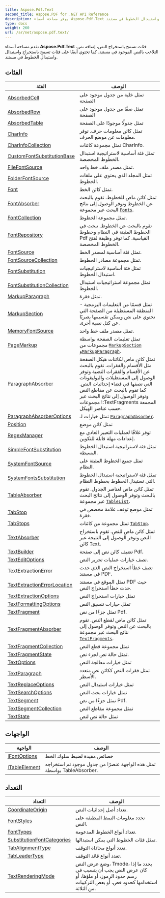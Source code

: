 ```yaml
---
title: Aspose.Pdf.Text
second_title: Aspose.PDF for .NET API Reference
description: يوفر مساحة أسماء Aspose.Pdf.Text فئات تسمح باستخراج النص وإضافة نص والتلاعب بالنص الموجود في مستند. كما تحتوي أيضًا على فئات تسمح باستخراج واستبدال واستبدال الخطوط في مستند.
type: docs
weight: 260
url: /ar/net/aspose.pdf.text/
---
```

تقدم مساحة أسماء **Aspose.Pdf.Text** فئات تسمح باستخراج النص، إضافة نص، التلاعب بالنص الموجود في مستند. كما تحتوي أيضًا على فئات تسمح باستخراج واستبدال واستبدال الخطوط في مستند.

## الفئات

| الفئة | الوصف |
| --- | --- |
| [AbsorbedCell](./absorbedcell/) | تمثل خلية من جدول موجود على الصفحة |
| [AbsorbedRow](./absorbedrow/) | تمثل صفًا من جدول موجود على الصفحة |
| [AbsorbedTable](./absorbedtable/) | تمثل جدولًا موجودًا على الصفحة |
| [CharInfo](./charinfo/) | تمثل كائن معلومات حرف. توفر معلومات عن موضع الحرف. |
| [CharInfoCollection](./charinfocollection/) | تمثل مجموعة كائنات CharInfo. |
| [CustomFontSubstitutionBase](./customfontsubstitutionbase/) | تمثل فئة أساسية لاستراتيجية استبدال الخطوط المخصصة. |
| [FileFontSource](./filefontsource/) | تمثل مصدر ملف خط واحد. |
| [FolderFontSource](./folderfontsource/) | تمثل المجلد الذي يحتوي على ملفات الخطوط. |
| [Font](./font/) | تمثل كائن الخط. |
| [FontAbsorber](./fontabsorber/) | تمثل كائن ماص للخطوط. تقوم بالبحث عن الخطوط وتوفر الوصول إلى نتائج البحث عبر مجموعة [`Fonts`](../aspose.pdf.text/fontabsorber/fonts/). |
| [FontCollection](./fontcollection/) | تمثل مجموعة الخطوط. |
| [FontRepository](./fontrepository/) | تقوم بالبحث عن الخطوط. تبحث في الخطوط المثبتة في النظام وخطوط Pdf القياسية. كما توفر وظيفة لفتح الخطوط المخصصة. |
| [FontSource](./fontsource/) | تمثل فئة أساسية لمصدر الخط. |
| [FontSourceCollection](./fontsourcecollection/) | تمثل مجموعة مصادر الخطوط. |
| [FontSubstitution](./fontsubstitution/) | تمثل فئة أساسية لاستراتيجيات استبدال الخطوط. |
| [FontSubstitutionCollection](./fontsubstitutioncollection/) | تمثل مجموعة استراتيجيات استبدال الخطوط. |
| [MarkupParagraph](./markupparagraph/) | تمثل فقرة. |
| [MarkupSection](./markupsection/) | تمثل قسمًا من التعليمات البرمجية - المنطقة المستطيلة من الصفحة التي تحتوي على نص ويمكن تقسيمها بصريًا عن كتل نصية أخرى. |
| [MemoryFontSource](./memoryfontsource/) | تمثل مصدر ملف خط واحد. |
| [PageMarkup](./pagemarkup/) | تمثل تعليمات الصفحة بواسطة مجموعات من [`MarkupSection`](../aspose.pdf.text/markupsection/) و[`MarkupParagraph`](../aspose.pdf.text/markupparagraph/). |
| [ParagraphAbsorber](./paragraphabsorber/) | تمثل كائن ماص لكائنات هيكل الصفحة مثل الأقسام والفقرات. تقوم بالبحث عن الأقسام والفقرات النصية وتوفر الوصول إلى المستطيلات والبوليغونات التي تصفها في فضاء إحداثيات النص. كما تقوم بالبحث عن مقاطع النص وتوفر الوصول إلى نتائج البحث عبر مجموعات !:TextFragments المجمعة حسب عناصر الهيكل. |
| [ParagraphAbsorberOptions](./paragraphabsorberoptions/) | تمثل خيارات لـ [`ParagraphAbsorber`](../aspose.pdf.text/paragraphabsorber/). |
| [Position](./position/) | تمثل كائن موضع |
| [RegexManager](./regexmanager/) | توفر غلافًا لعمليات التعبير العادي مع إعدادات مهلة قابلة للتكوين. |
| [SimpleFontSubstitution](./simplefontsubstitution/) | تمثل فئة لاستراتيجية استبدال الخطوط البسيطة. |
| [SystemFontSource](./systemfontsource/) | تمثل جميع الخطوط المثبتة على النظام. |
| [SystemFontsSubstitution](./systemfontssubstitution/) | تمثل فئة لاستراتيجية استبدال الخطوط التي تستبدل الخطوط بخطوط النظام. |
| [TableAbsorber](./tableabsorber/) | تمثل كائن ماص لعناصر الجدول. تقوم بالبحث وتوفر الوصول إلى نتائج البحث عبر مجموعة [`TableList`](../aspose.pdf.text/tableabsorber/tablelist/). |
| [TabStop](./tabstop/) | تمثل موضع توقف علامة مخصص في فقرة. |
| [TabStops](./tabstops/) | تمثل مجموعة من كائنات [`TabStop`](../aspose.pdf.text/tabstop/). |
| [TextAbsorber](./textabsorber/) | تمثل كائن ماص للنص. تقوم باستخراج النص وتوفر الوصول إلى النتيجة عبر كائن [`Text`](../aspose.pdf.text/textabsorber/text/). |
| [TextBuilder](./textbuilder/) | تضيف كائن نص إلى صفحة Pdf. |
| [TextEditOptions](./texteditoptions/) | تصف خيارات عمليات تحرير النص. |
| [TextExtractionError](./textextractionerror/) | تصف خطأ استخراج النص الذي حدث في مستند PDF. |
| [TextExtractionErrorLocation](./textextractionerrorlocation/) | تمثل الموقع في مستند PDF حيث حدث خطأ استخراج النص. |
| [TextExtractionOptions](./textextractionoptions/) | تمثل خيارات استخراج النص |
| [TextFormattingOptions](./textformattingoptions/) | تمثل خيارات تنسيق النص |
| [TextFragment](./textfragment/) | تمثل جزءًا من نص Pdf. |
| [TextFragmentAbsorber](./textfragmentabsorber/) | تمثل كائن ماص لقطع النص. تقوم بالبحث عن النص وتوفر الوصول إلى نتائج البحث عبر مجموعة [`TextFragments`](../aspose.pdf.text/textfragmentabsorber/textfragments/). |
| [TextFragmentCollection](./textfragmentcollection/) | تمثل مجموعة قطع النص |
| [TextFragmentState](./textfragmentstate/) | تمثل حالة نص لجزء نص. |
| [TextOptions](./textoptions/) | تمثل خيارات معالجة النص |
| [TextParagraph](./textparagraph/) | تمثل فقرات النص ككائن نص متعدد الأسطر. |
| [TextReplaceOptions](./textreplaceoptions/) | تمثل خيارات استبدال النص |
| [TextSearchOptions](./textsearchoptions/) | تمثل خيارات بحث النص |
| [TextSegment](./textsegment/) | تمثل جزءًا من نص Pdf. |
| [TextSegmentCollection](./textsegmentcollection/) | تمثل مجموعة مقاطع النص |
| [TextState](./textstate/) | تمثل حالة نص لنص |
## الواجهات

| الواجهة | الوصف |
| --- | --- |
| [IFontOptions](./ifontoptions/) | خصائص مفيدة لضبط سلوك الخط |
| [ITableElement](./itableelement/) | تمثل هذه الواجهة عنصرًا من جدول موجود تم استخراجه بواسطة TableAbsorber. |
## التعداد

| التعداد | الوصف |
| --- | --- |
| [CoordinateOrigin](./coordinateorigin/) | تعداد أصل إحداثيات النص. |
| [FontStyles](./fontstyles/) | تحدد معلومات النمط المطبقة على النص. |
| [FontTypes](./fonttypes/) | تعداد أنواع الخطوط المدعومة. |
| [SubstitutionFontCategories](./substitutionfontcategories/) | تمثل فئات الخطوط التي يمكن استبدالها. |
| [TabAlignmentType](./tabalignmenttype/) | تعدد أنواع محاذاة التوقف. |
| [TabLeaderType](./tableadertype/) | تعدد أنواع قائد التوقف. |
| [TextRenderingMode](./textrenderingmode/) | وضع عرض النص، Tmode، يحدد ما إذا كان عرض النص يجب أن يتسبب في رسم حدود الرموز، أو ملؤها، أو استخدامها كحدود قص، أو بعض التركيبات من الثلاثة. |